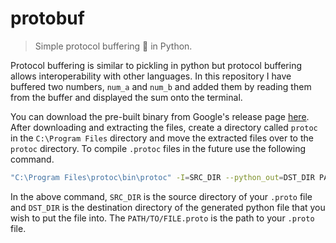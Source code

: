 # protobuf

> Simple protocol buffering 💾 in Python. 

Protocol buffering is similar to pickling in python but protocol buffering allows interoperability with other languages. In this repository I have buffered two numbers, `num_a` and `num_b` and added them by reading them from the buffer and displayed the sum onto the terminal.

You can download the pre-built binary from Google's release page [here](https://github.com/google/protobuf/releases). After downloading and extracting the files, create a directory called `protoc` in the `C:\Program Files` directory and move the extracted files over to the `protoc` directory. To compile `.protoc` files in the future use the following command.

```bash
"C:\Program Files\protoc\bin\protoc" -I=SRC_DIR --python_out=DST_DIR PATH/TO/FILE.proto
```

In the above command, `SRC_DIR` is the source directory of your `.proto` file and `DST_DIR` is the destination directory of the generated python file that you wish to put the file into. The `PATH/TO/FILE.proto` is the path to your `.proto` file.